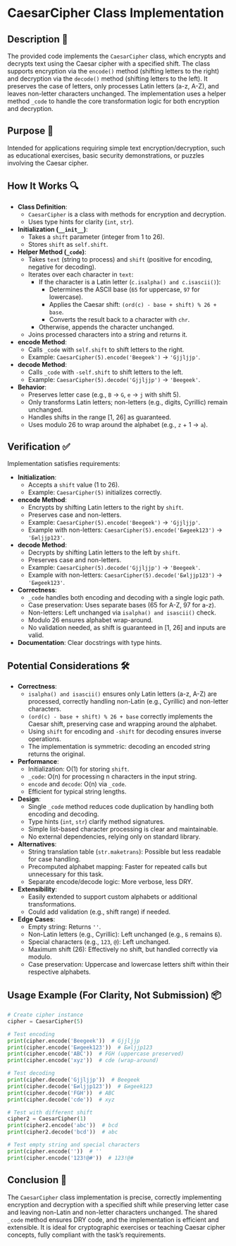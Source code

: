 # CaesarCipher Class Implementation

## Description 📝

The provided code implements the `CaesarCipher` class, which encrypts and decrypts text using the Caesar cipher with a specified shift.
The class supports encryption via the `encode()` method (shifting letters to the right) and decryption via the `decode()` method (shifting letters to the left).
It preserves the case of letters, only processes Latin letters (a-z, A-Z), and leaves non-letter characters unchanged.
The implementation uses a helper method `_code` to handle the core transformation logic for both encryption and decryption.

## Purpose 🎯

Intended for applications requiring simple text encryption/decryption, such as educational exercises, basic security demonstrations, or puzzles involving the Caesar cipher.

## How It Works 🔍

-   **Class Definition**:
    -   `CaesarCipher` is a class with methods for encryption and decryption.
    -   Uses type hints for clarity (`int`, `str`).
-   **Initialization (`__init__`)**:
    -   Takes a `shift` parameter (integer from 1 to 26).
    -   Stores `shift` as `self.shift`.
-   **Helper Method (`_code`)**:
    -   Takes `text` (string to process) and `shift` (positive for encoding, negative for decoding).
    -   Iterates over each character in `text`:
        -   If the character is a Latin letter (`c.isalpha() and c.isascii()`):
            -   Determines the ASCII base (`65` for uppercase, `97` for lowercase).
            -   Applies the Caesar shift: `(ord(c) - base + shift) % 26 + base`.
            -   Converts the result back to a character with `chr`.
        -   Otherwise, appends the character unchanged.
    -   Joins processed characters into a string and returns it.
-   **encode Method**:
    -   Calls `_code` with `self.shift` to shift letters to the right.
    -   Example: `CaesarCipher(5).encode('Beegeek')` → `'Gjjljjp'`.
-   **decode Method**:
    -   Calls `_code` with `-self.shift` to shift letters to the left.
    -   Example: `CaesarCipher(5).decode('Gjjljjp')` → `'Beegeek'`.
-   **Behavior**:
    -   Preserves letter case (e.g., `B` → `G`, `e` → `j` with shift 5).
    -   Only transforms Latin letters; non-letters (e.g., digits, Cyrillic) remain unchanged.
    -   Handles shifts in the range [1, 26] as guaranteed.
    -   Uses modulo 26 to wrap around the alphabet (e.g., `z` + 1 → `a`).

## Verification ✅

Implementation satisfies requirements:

-   **Initialization**:
    -   Accepts a `shift` value (1 to 26).
    -   Example: `CaesarCipher(5)` initializes correctly.
-   **encode Method**:
    -   Encrypts by shifting Latin letters to the right by `shift`.
    -   Preserves case and non-letters.
    -   Example: `CaesarCipher(5).encode('Beegeek')` → `'Gjjljjp'`.
    -   Example with non-letters: `CaesarCipher(5).encode('Биgeek123')` → `'Биljjp123'`.
-   **decode Method**:
    -   Decrypts by shifting Latin letters to the left by `shift`.
    -   Preserves case and non-letters.
    -   Example: `CaesarCipher(5).decode('Gjjljjp')` → `'Beegeek'`.
    -   Example with non-letters: `CaesarCipher(5).decode('Биljjp123')` → `'Биgeek123'`.
-   **Correctness**:
    -   `_code` handles both encoding and decoding with a single logic path.
    -   Case preservation: Uses separate bases (65 for A-Z, 97 for a-z).
    -   Non-letters: Left unchanged via `isalpha() and isascii()` check.
    -   Modulo 26 ensures alphabet wrap-around.
    -   No validation needed, as shift is guaranteed in [1, 26] and inputs are valid.
-   **Documentation**: Clear docstrings with type hints.

## Potential Considerations 🛠️

-   **Correctness**:
    -   `isalpha() and isascii()` ensures only Latin letters (a-z, A-Z) are processed, correctly handling non-Latin (e.g., Cyrillic) and non-letter characters.
    -   `(ord(c) - base + shift) % 26 + base` correctly implements the Caesar shift, preserving case and wrapping around the alphabet.
    -   Using `shift` for encoding and `-shift` for decoding ensures inverse operations.
    -   The implementation is symmetric: decoding an encoded string returns the original.
-   **Performance**:
    -   Initialization: O(1) for storing `shift`.
    -   `_code`: O(n) for processing n characters in the input string.
    -   `encode` and `decode`: O(n) via `_code`.
    -   Efficient for typical string lengths.
-   **Design**:
    -   Single `_code` method reduces code duplication by handling both encoding and decoding.
    -   Type hints (`int`, `str`) clarify method signatures.
    -   Simple list-based character processing is clear and maintainable.
    -   No external dependencies, relying only on standard library.
-   **Alternatives**:
    -   String translation table (`str.maketrans`): Possible but less readable for case handling.
    -   Precomputed alphabet mapping: Faster for repeated calls but unnecessary for this task.
    -   Separate encode/decode logic: More verbose, less DRY.
-   **Extensibility**:
    -   Easily extended to support custom alphabets or additional transformations.
    -   Could add validation (e.g., shift range) if needed.
-   **Edge Cases**:
    -   Empty string: Returns `''`.
    -   Non-Latin letters (e.g., Cyrillic): Left unchanged (e.g., `Б` remains `Б`).
    -   Special characters (e.g., `123`, `@`): Left unchanged.
    -   Maximum shift (26): Effectively no shift, but handled correctly via modulo.
    -   Case preservation: Uppercase and lowercase letters shift within their respective alphabets.

## Usage Example (For Clarity, Not Submission) 📦

```python
# Create cipher instance
cipher = CaesarCipher(5)

# Test encoding
print(cipher.encode('Beegeek'))  # Gjjljjp
print(cipher.encode('Биgeek123'))  # Биljjp123
print(cipher.encode('ABC'))  # FGH (uppercase preserved)
print(cipher.encode('xyz'))  # cde (wrap-around)

# Test decoding
print(cipher.decode('Gjjljjp'))  # Beegeek
print(cipher.decode('Биljjp123'))  # Биgeek123
print(cipher.decode('FGH'))  # ABC
print(cipher.decode('cde'))  # xyz

# Test with different shift
cipher2 = CaesarCipher(1)
print(cipher2.encode('abc'))  # bcd
print(cipher2.decode('bcd'))  # abc

# Test empty string and special characters
print(cipher.encode(''))  # ''
print(cipher.encode('123!@#'))  # 123!@#
```

## Conclusion 🚀

The `CaesarCipher` class implementation is precise, correctly implementing encryption and decryption with a specified shift while preserving letter case and leaving non-Latin and non-letter characters unchanged. The shared `_code` method ensures DRY code, and the implementation is efficient and extensible.
It is ideal for cryptographic exercises or teaching Caesar cipher concepts, fully compliant with the task’s requirements.
